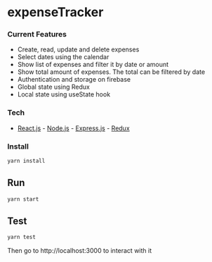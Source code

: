 # expenseTracker

### Current Features


- Create, read, update and delete expenses
- Select dates using the calendar
- Show list of expenses and filter it by date or amount
- Show total amount of expenses. The total can be filtered by date
- Authentication and storage on firebase
- Global state using Redux 
- Local state using useState hook

### Tech
- [React.js] -  [Node.js] - [Express.js] - [Redux] 


### Install
```bash
yarn install 
```

## Run
```bash
yarn start
```

## Test 
```bash
yarn test
```
Then go to http://localhost:3000 to interact with it


[express.js]: <http://expressjs.com>
[Node.js]: <http://nodejs.org>
[React.js]: <https://reactjs.org/>
[Redux]: <https://redux.js.org/>